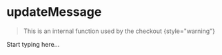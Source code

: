 # updateMessage

> This is an internal function used by the checkout
{style="warning"}

Start typing here...